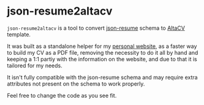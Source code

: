 # json-resume2altacv

`json-resume2altacv` is a tool to convert [json-resume](https://jsonresume.org/) schema to [AltaCV](https://github.com/liantze/AltaCV) template.

It was built as a standalone helper for my [personal website](https://github.com/eitchtee/eitchtee.github.io), as a faster way to build my CV as a PDF file, removing the necessity to do it all by hand and keeping a 1:1 partiy with the information on the website, and due to that it is tailored for my needs.

It isn't fully compatible with the json-resume schema and may require extra attributes not present on the schema to work properly.

Feel free to change the code as you see fit.